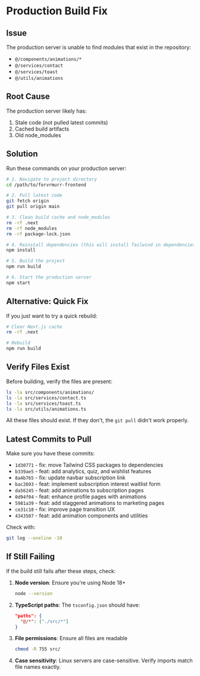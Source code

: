 # Production Build Fix

## Issue
The production server is unable to find modules that exist in the repository:
- `@/components/animations/*`
- `@/services/contact`
- `@/services/toast`
- `@/utils/animations`

## Root Cause
The production server likely has:
1. Stale code (not pulled latest commits)
2. Cached build artifacts
3. Old node_modules

## Solution

Run these commands on your production server:

```bash
# 1. Navigate to project directory
cd /path/to/forvrmurr-frontend

# 2. Pull latest code
git fetch origin
git pull origin main

# 3. Clean build cache and node_modules
rm -rf .next
rm -rf node_modules
rm -rf package-lock.json

# 4. Reinstall dependencies (this will install Tailwind in dependencies now)
npm install

# 5. Build the project
npm run build

# 6. Start the production server
npm start
```

## Alternative: Quick Fix

If you just want to try a quick rebuild:

```bash
# Clear Next.js cache
rm -rf .next

# Rebuild
npm run build
```

## Verify Files Exist

Before building, verify the files are present:

```bash
ls -la src/components/animations/
ls -la src/services/contact.ts
ls -la src/services/toast.ts
ls -la src/utils/animations.ts
```

All these files should exist. If they don't, the `git pull` didn't work properly.

## Latest Commits to Pull

Make sure you have these commits:
- `1d30771` - fix: move Tailwind CSS packages to dependencies
- `b339ae5` - feat: add analytics, quiz, and wishlist features
- `8a4b765` - fix: update navbar subscription link
- `bac2693` - feat: implement subscription interest waitlist form
- `da56245` - feat: add animations to subscription pages
- `0d94f04` - feat: enhance profile pages with animations
- `5981a39` - feat: add staggered animations to marketing pages
- `ce31c18` - fix: improve page transition UX
- `4343507` - feat: add animation components and utilities

Check with:
```bash
git log --oneline -10
```

## If Still Failing

If the build still fails after these steps, check:

1. **Node version**: Ensure you're using Node 18+ 
   ```bash
   node --version
   ```

2. **TypeScript paths**: The `tsconfig.json` should have:
   ```json
   "paths": {
     "@/*": ["./src/*"]
   }
   ```

3. **File permissions**: Ensure all files are readable
   ```bash
   chmod -R 755 src/
   ```

4. **Case sensitivity**: Linux servers are case-sensitive. Verify imports match file names exactly.
